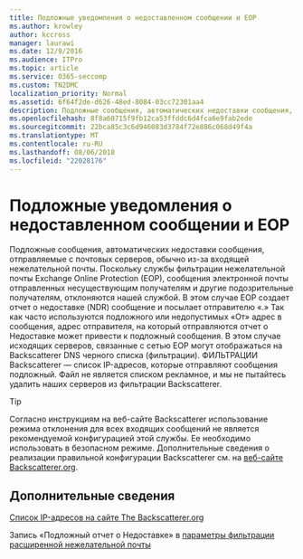```yaml
---
title: Подложные уведомления о недоставленном сообщении и EOP
ms.author: krowley
author: kccross
manager: laurawi
ms.date: 12/9/2016
ms.audience: ITPro
ms.topic: article
ms.service: O365-seccomp
ms.custom: TN2DMC
localization_priority: Normal
ms.assetid: 6f64f2de-d626-48ed-8084-03cc72301aa4
description: Подложные сообщения, автоматических недоставки сообщения, отправляемые с почтовых серверов, обычно из-за входящей нежелательной почты. ФИЛЬТРАЦИИ Backscatterer — список IP-адресов, которые отправляют сообщения подложный. Файл не является списком рекламное, и мы не пытайтесь удалить наших серверов из фильтрации Backscatterer.
ms.openlocfilehash: 8f8a60715f9fb12ca53ffddc6d4fca6e9fab2ede
ms.sourcegitcommit: 22bca85c3c6d946083d3784f72e886c068d49f4a
ms.translationtype: MT
ms.contentlocale: ru-RU
ms.lasthandoff: 08/06/2018
ms.locfileid: "22028176"
---
```

# <a name="backscatter-messages-and-eop"></a>Подложные уведомления о недоставленном сообщении и EOP

Подложные сообщения, автоматических недоставки сообщения, отправляемые с почтовых серверов, обычно из-за входящей нежелательной почты. Поскольку службы фильтрации нежелательной почты Exchange Online Protection (EOP), сообщения электронной почты отправленных несуществующим получателям и другие подозрительные получателям, отклоняются нашей службой. В этом случае EOP создает отчет о недоставке (NDR) сообщение и посылает отправителю «.» Так как часто используются подложного или недопустимых «От» адрес в сообщения, адрес отправителя, на который отправляются отчет о Недоставке может привести к подложный сообщения. В этом случае исходящих серверов, связанные с сетью EOP могут отображаться на Backscatterer DNS черного списка (фильтрации). ФИЛЬТРАЦИИ Backscatterer — список IP-адресов, которые отправляют сообщения подложный. Файл не является списком рекламное, и мы не пытайтесь удалить наших серверов из фильтрации Backscatterer. 
  
> [!TIP]
> Согласно инструкциям на веб-сайте Backscatterer использование режима отклонения для всех входящих сообщений не является рекомендуемой конфигурацией этой службы. Ее необходимо использовать в безопасном режиме. Дополнительные сведения о реализации правильной конфигурации Backscatterer см. на [веб-сайте Backscatterer.org](http://www.backscatterer.org/?target=usage). 
  
## <a name="for-more-information"></a>Дополнительные сведения

[Список IP-адресов на сайте The Backscatterer.org](https://blogs.msdn.com/b/tzink/archive/2012/08/22/the-backscatterer-org-ip-list.aspx)
  
Запись «Подложный отчет о Недоставке» в [параметры фильтрации расширенной нежелательной почты](advanced-spam-filtering-asf-options.md)
  


